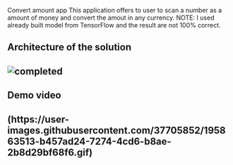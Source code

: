 Convert amount app
This application offers to user to scan a number as a amount of money and convert the amout in any currency.
NOTE: I used already built model from TensorFlow and the result are not 100% correct.

<h2>Architecture of the solution<h2>

![completed](https://user-images.githubusercontent.com/37705852/195863792-26e400d8-48d6-4eac-8148-35e6d2d6fa35.png)


<h2>Demo video<h2>
(https://user-images.githubusercontent.com/37705852/195863513-b457ad24-7274-4cd6-b8ae-2b8d29bf68f6.gif)
